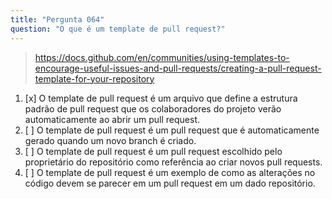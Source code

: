 ```yaml
---
title: "Pergunta 064"
question: "O que é um template de pull request?"
---
```



> https://docs.github.com/en/communities/using-templates-to-encourage-useful-issues-and-pull-requests/creating-a-pull-request-template-for-your-repository  
1. [x] O template de pull request é um arquivo que define a estrutura padrão de pull request que os colaboradores do projeto verão automaticamente ao abrir um pull request.  
1. [ ] O template de pull request é um pull request que é automaticamente gerado quando um novo branch é criado.  
1. [ ] O template de pull request é um pull request escolhido pelo proprietário do repositório como referência ao criar novos pull requests.  
1. [ ] O template de pull request é um exemplo de como as alterações no código devem se parecer em um pull request em um dado repositório.  
